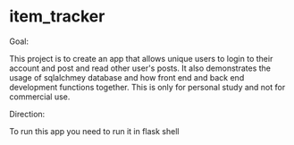 # item_tracker
Goal:

This project is to create an app that allows unique users to login to their account and post and read other user's posts. It also demonstrates the usage of sqlalchmey database and how front end and back end development functions together. This is only for personal study and not for commercial use.

Direction:

To run this app you need to run it in flask shell
